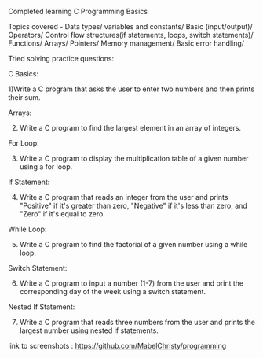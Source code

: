Completed learning C Programming Basics

Topics covered - Data types/
                 variables and constants/
                 Basic (input/output)/
                 Operators/
                 Control flow structures(if statements, loops, switch statements)/
                 Functions/
                 Arrays/
                 Pointers/
                 Memory management/
                 Basic error handling/

Tried solving practice questions:

C Basics:

1)Write a C program that asks the user to enter two numbers and then prints their sum.

Arrays: 

2) Write a C program to find the largest element in an array of integers.

For Loop: 

3) Write a C program to display the multiplication table of a given number using a for loop.

If Statement: 

4) Write a C program that reads an integer from the user and prints "Positive" if it's greater than zero, "Negative" if it's less than zero, and "Zero" if it's equal to zero.

While Loop: 

5) Write a C program to find the factorial of a given number using a while loop.

Switch Statement: 

6) Write a C program to input a number (1-7) from the user and print the corresponding day of the week using a switch statement.

Nested If Statement: 

7) Write a C program that reads three numbers from the user and prints the largest number using nested if statements.


link to screenshots : https://github.com/MabelChristy/programming

